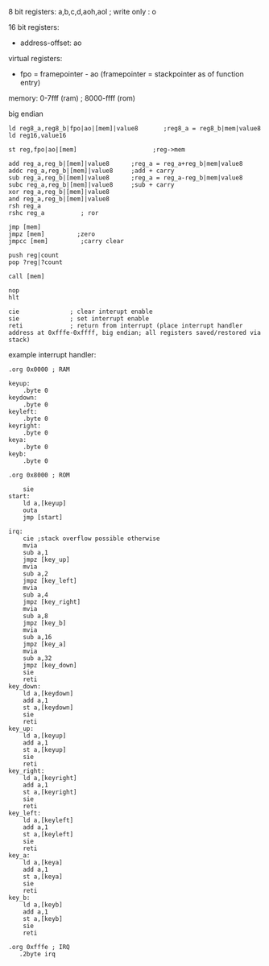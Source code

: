 8 bit registers: a,b,c,d,aoh,aol ; write only : o

16 bit registers:
- address-offset: ao

virtual registers:
- fpo = framepointer - ao (framepointer = stackpointer as of function entry)

memory: 0-7fff (ram) ; 8000-ffff (rom)

big endian

```assembly
ld reg8_a,reg8_b|fpo|ao|[mem]|value8       ;reg8_a = reg8_b|mem|value8
ld reg16,value16

st reg,fpo|ao|[mem]                     ;reg->mem

add reg_a,reg_b|[mem]|value8      ;reg_a = reg_a+reg_b|mem|value8 
addc reg_a,reg_b|[mem]|value8     ;add + carry
sub reg_a,reg_b|[mem]|value8      ;reg_a = reg_a-reg_b|mem|value8
subc reg_a,reg_b|[mem]|value8     ;sub + carry
xor reg_a,reg_b|[mem]|value8
and reg_a,reg_b|[mem]|value8
rsh reg_a
rshc reg_a			; ror

jmp [mem]
jmpz [mem]         ;zero
jmpcc [mem]         ;carry clear

push reg|count
pop ?reg|?count

call [mem]

nop
hlt

cie              ; clear interupt enable
sie              ; set interrupt enable
reti             ; return from interrupt (place interrupt handler address at 0xfffe-0xffff, big endian; all registers saved/restored via stack)
```

example interrupt handler:

```assembly
.org 0x0000 ; RAM

keyup:
	.byte 0
keydown:
	.byte 0
keyleft:
	.byte 0
keyright:
	.byte 0
keya:
	.byte 0
keyb:
	.byte 0

.org 0x8000 ; ROM

	sie
start:
	ld a,[keyup]
	outa
	jmp [start]

irq:
	cie ;stack overflow possible otherwise
	mvia
	sub a,1
	jmpz [key_up]
	mvia
	sub a,2
	jmpz [key_left]
	mvia
	sub a,4
	jmpz [key_right]
	mvia 
	sub a,8
	jmpz [key_b]
	mvia
	sub a,16
	jmpz [key_a]
	mvia
	sub a,32
	jmpz [key_down]
	sie
	reti
key_down:
	ld a,[keydown]
	add a,1
	st a,[keydown]
	sie
	reti
key_up:
	ld a,[keyup]
	add a,1
	st a,[keyup]
	sie
	reti
key_right:
	ld a,[keyright]
	add a,1
	st a,[keyright]
	sie
	reti
key_left:
	ld a,[keyleft]
	add a,1
	st a,[keyleft]
	sie
	reti
key_a:
	ld a,[keya]
	add a,1
	st a,[keya]
	sie
	reti
key_b:
	ld a,[keyb]
	add a,1
	st a,[keyb]
	sie
	reti

.org 0xfffe ; IRQ
   .2byte irq
```
